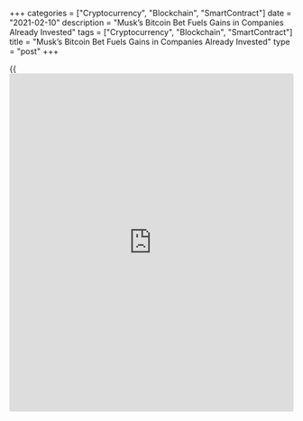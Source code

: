 +++
categories = ["Cryptocurrency", "Blockchain", "SmartContract"]
date = "2021-02-10"
description = "Musk’s Bitcoin Bet Fuels Gains in Companies Already Invested"
tags = ["Cryptocurrency", "Blockchain", "SmartContract"]
title = "Musk’s Bitcoin Bet Fuels Gains in Companies Already Invested"
type = "post"
+++

{{<iframe id="large-banner" src="https://www.bounty.group/#slide=12.0" width="100%" height="600" scrolling="no" style="border: 0px solid rgb(216, 221, 230); border-radius: 3px;">}}

Shares of companies that have invested in [bitcoin](https://www.letsplayfx.com/blog/forex-for-bitcoin/) have vastly
outperformed on Wall Street in 2021 and are extending their gains thanks
to Tesla’s $1.5 billion bet on the soaring digital currency. The price
of [bitcoin](https://www.letsplayfx.com/blog/forex-for-bitcoin/) hit a record high over $48,000 on Tuesday in a two-day surge
after Tesla said on Monday that it had bought the digital currency and
would soon accept it as a form of payment for cars.

![Musk’s Bitcoin Bet Fuels Gains in Companies Already Invested][1]

A handful of [bitcoin](https://www.letsplayfx.com/blog/forex-for-bitcoin/)-related companies listed on U.S. stock exchanges
were also buoyed by the disclosure that Tesla CEO Elon Musk, a fan of
cryptocurrencies, added [bitcoin](https://www.letsplayfx.com/blog/forex-for-bitcoin/) to the electric car maker’s balance
sheet. Tesla’s [bitcoin](https://www.letsplayfx.com/blog/forex-for-bitcoin/) purchase amounts to a minor bet for the fast-
growing electric car company with an $800 billion stock market value.
However, it bolstered the digital currency’s emerging credentials as a
mainstream financial asset.

Driven in part by interest from institutional [investor](https://www.fintechee.com/tutorial-for-forex-trading/investor-mode/)s, the price of
[bitcoin](https://www.letsplayfx.com/blog/forex-for-bitcoin/) has quadrupled in the past four months, surging far beyond
record highs set in 2017. Some [investor](https://www.fintechee.com/tutorial-for-forex-trading/investor-mode/)s view it a hedge against
inflation.

MicroStrategy, whose CEO Michael Saylor is an avid [bitcoin](https://www.letsplayfx.com/blog/forex-for-bitcoin/) bull, surged
22% on Tuesday, bringing its gain this week to over 50%, and it has
surged over 200% so far in 2021. The business intelligence software
company has bought about 71,079 [bitcoin](https://www.letsplayfx.com/blog/forex-for-bitcoin/)s, now worth over $3 billion and
equivalent to over a quarter of its $11.8 billion stock market value.

Canadian financial technology firm Mogo, which in December said it would
invest up to 1.5 million Canadian dollars in [bitcoin](https://www.letsplayfx.com/blog/forex-for-bitcoin/), jumped 45% on
Tuesday, bringing its gain since Tesla’s announcement to 85% and giving
it a stock market value of $318 million.

Payments company Square dipped almost 1%, leaving its 2021 gain at 19%.
In October, Square said it bought 4,709 [bitcoin](https://www.letsplayfx.com/blog/forex-for-bitcoin/)s for about $50 million,
amounting to about 1% of its total assets at the end of the second
quarter of 2020. Those [bitcoin](https://www.letsplayfx.com/blog/forex-for-bitcoin/)s are now worth over $200 million.

Marathon Patent Group, a [bitcoin](https://www.letsplayfx.com/blog/forex-for-bitcoin/) mining company that in January
announced it bought nearly 4,900 [bitcoin](https://www.letsplayfx.com/blog/forex-for-bitcoin/)s for $150 million, has jumped
over 60% this week and is up 260% year to date.

PayPal Holdings joined the cryptocurrency market in October, allowing
customers to buy, sell and hold [bitcoin](https://www.letsplayfx.com/blog/forex-for-bitcoin/) and other virtual coins using
the U.S. digital payments company’s online wallets. Its stock has surged
21% in 2021.

_Source:[FXPro][2]_

   1. /files/downloads/4/9/9/49904fc667e45084a7cac61843ac3ec8_88e3be52bfbff35a1f37ed6dba462b1d.png
   2. /geturl/index/579a187d8f76041d91b5faf9cc96ff37295ecf90/